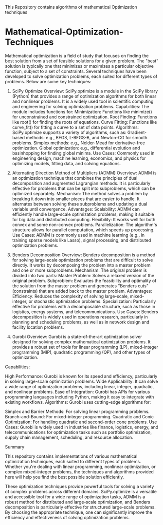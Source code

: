 This Repository contains algorithms of mathematical Optimization techniques

# Mathematical-Optimization-Techniques
Mathematical optimization is a field of study that focuses on finding the best solution from a set of feasible solutions for a given problem. The "best" solution is typically one that minimizes or maximizes a particular objective function, subject to a set of constraints. Several techniques have been developed to solve optimization problems, each suited for different types of problems. Below are some key techniques:

1. SciPy Optimize
Overview: SciPy.optimize is a module in the SciPy library (Python) that provides a range of optimization algorithms for both linear and nonlinear problems. It is a widely used tool in scientific computing and engineering for solving optimization problems.
Capabilities: The module includes functions for:
Minimization: Functions like minimize() for unconstrained and constrained optimization.
Root Finding: Functions like root() for finding the roots of equations.
Curve Fitting: Functions like curve_fit() for fitting a curve to a set of data points.
Algorithms: SciPy.optimize supports a variety of algorithms, such as:
Gradient-based methods: e.g., BFGS, L-BFGS-B, and Newton-CG for smooth problems.
Simplex methods: e.g., Nelder-Mead for derivative-free optimization.
Global optimization: e.g., differential evolution and basinhopping for finding global minima.
Use Cases: Commonly used in engineering design, machine learning, economics, and physics for optimizing models, fitting data, and solving equations.
2. Alternating Direction Method of Multipliers (ADMM)
Overview: ADMM is an optimization technique that combines the principles of dual decomposition and augmented Lagrangian methods. It is particularly effective for problems that can be split into subproblems, which can be optimized separately.
Mechanism: The method solves a problem by breaking it down into smaller pieces that are easier to handle. It alternates between solving these subproblems and updating a dual variable until convergence.
Advantages:
Scalability: ADMM can efficiently handle large-scale optimization problems, making it suitable for big data and distributed computing.
Flexibility: It works well for both convex and some non-convex problems.
Parallelization: The algorithm's structure allows for parallel computation, which speeds up processing.
Use Cases: ADMM is commonly used in machine learning (e.g., in training sparse models like Lasso), signal processing, and distributed optimization problems.
3. Benders Decomposition
Overview: Benders decomposition is a method for solving large-scale optimization problems that are difficult to solve directly. It works by decomposing the problem into a master problem and one or more subproblems.
Mechanism: The original problem is divided into two parts:
Master Problem: Solves a relaxed version of the original problem.
Subproblem: Evaluates the feasibility and optimality of the solution from the master problem and generates "Benders cuts" (constraints) that are added back to the master problem.
Advantages:
Efficiency: Reduces the complexity of solving large-scale, mixed-integer, or stochastic optimization problems.
Specialization: Particularly effective for problems with a decomposable structure, such as those in logistics, energy systems, and telecommunications.
Use Cases: Benders decomposition is widely used in operations research, particularly in planning and scheduling problems, as well as in network design and facility location problems.

4. Gurobi
Overview:
Gurobi is a state-of-the-art optimization solver designed for solving complex mathematical optimization problems. It provides a robust set of tools for linear programming (LP), mixed-integer programming (MIP), quadratic programming (QP), and other types of optimization.

Capabilities:

High Performance: Gurobi is known for its speed and efficiency, particularly in solving large-scale optimization problems.
Wide Applicability: It can solve a wide range of optimization problems, including linear, integer, quadratic, and nonlinear problems.
Ease of Integration: Gurobi has APIs for various programming languages including Python, making it easy to integrate with existing workflows.
Algorithms:
Gurobi uses cutting-edge algorithms for:

Simplex and Barrier Methods: For solving linear programming problems.
Branch-and-Bound: For mixed-integer programming.
Quadratic and Conic Optimization: For handling quadratic and second-order cone problems.
Use Cases:
Gurobi is widely used in industries like finance, logistics, energy, and telecommunications for optimization tasks such as portfolio optimization, supply chain management, scheduling, and resource allocation.

Summary

This repository contains implementations of various mathematical optimization techniques, each suited to different types of problems. Whether you're dealing with linear programming, nonlinear optimization, or complex mixed-integer problems, the techniques and algorithms provided here will help you find the best possible solution efficiently.


These optimization techniques provide powerful tools for solving a variety of complex problems across different domains. SciPy.optimize is a versatile and accessible tool for a wide range of optimization tasks, ADMM is a robust method for distributed and large-scale optimization, and Benders decomposition is particularly effective for structured large-scale problems. By choosing the appropriate technique, one can significantly improve the efficiency and effectiveness of solving optimization problems.